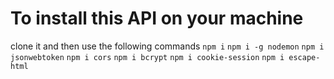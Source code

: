 # To install this API on your machine 
clone it and then use the following commands
`npm i`
`npm i -g nodemon`
`npm i jsonwebtoken`
`npm i cors`
`npm i bcrypt`
`npm i cookie-session`
`npm i escape-html`
